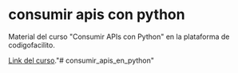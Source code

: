 # consumir apis con python

Material del curso "Consumir APIs con Python" en la plataforma de codigofacilito.

[Link del curso](https://codigofacilito.com/cursos/consumir-apis-python)."# consumir_apis_en_python" 
